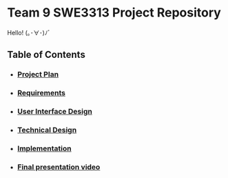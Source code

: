 # Team 9 SWE3313 Project Repository 
Hello! (｡･∀･)ﾉﾞ
## Table of Contents
- ### [Project Plan](Project-Plan/README.md)
- ### [Requirements](Requirements)
- ### [User Interface Design](User-Interface-Design)
- ### [Technical Design](Technical-Design)
- ### [Implementation](Implementation)
- ### [Final presentation video](https://www.loom.com/share/605006133c6b4dae87d4424c200759ce?sid=4b035370-0b84-4e10-a22d-75e0f39a2618)

